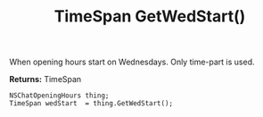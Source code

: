 ﻿---
uid: crmscript_ref_NSChatOpeningHours_GetWedStart
title: TimeSpan GetWedStart()
intellisense: NSChatOpeningHours.GetWedStart
keywords: NSChatOpeningHours, GetWedStart
so.topic: reference
---

When opening hours start on Wednesdays. Only time-part is used.

**Returns:** TimeSpan


```crmscript
NSChatOpeningHours thing;
TimeSpan wedStart  = thing.GetWedStart();
```


